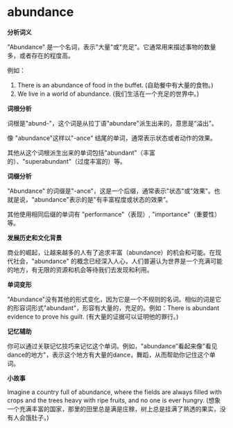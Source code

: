 # abundance

**分析词义**

  

"Abundance" 是一个名词，表示"大量"或"充足"。它通常用来描述事物的数量多，或者存在的程度高。

  

例如：

  

1.  There is an abundance of food in the buffet. (自助餐中有大量的食物。)
2.  We live in a world of abundance. (我们生活在一个充足的世界中。)

  

**词根分析**

  

词根是"abund-"，这个词是从拉丁语"abundare"派生出来的，意思是“溢出"。

  

像 "abundance"这样以"-ance" 结尾的单词，通常表示状态或者动作的效果。

  

其他从这个词根派生出来的单词包括"abundant"（丰富的）、"superabundant"（过度丰富的）等。

  

**词缀分析**

  

"Abundance" 的词缀是"-ance"，这是一个后缀，通常表示"状态"或"效果"。也就是说，"abundance"表示的是"有丰富程度或状态的效果”。

  

其他使用相同后缀的单词有 "performance"（表现）, "importance"（重要性）等。

  

**发展历史和文化背景**

  

商业的崛起，让越来越多的人有了追求丰富（abundance）的机会和可能。在现代社会，"abundance" 的概念已经深入人心，人们普遍认为世界是一个充满可能的地方，有无限的资源和机会等待我们去发现和利用。

  

**单词变形**

  

"Abundance"没有其他的形式变化，因为它是一个不规则的名词。相似的词是它的形容词形式"abundant"，形容有大量的，充足的。例如：There is abundant evidence to prove his guilt. (有大量的证据可以证明他的罪行。)

  

**记忆辅助**

  

你可以通过关联记忆技巧来记忆这个单词。例如，"abundance”看起来像"看见dance的地方"，表示这个地方有大量的dance，舞蹈，从而帮助你记住这个单词。

  

**小故事**

  

Imagine a country full of abundance, where the fields are always filled with crops and the trees heavy with ripe fruits, and no one is ever hungry. (想象一个充满丰富的国家，那里的田里总是满是庄稼，树上总是挂满了熟透的果实，没有人会饿肚子。)
